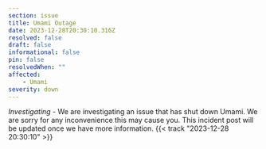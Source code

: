 ```yaml
---
section: issue
title: Umami Outage
date: 2023-12-28T20:30:10.316Z
resolved: false
draft: false
informational: false
pin: false
resolvedWhen: ""
affected:
    - Umami
severity: down
---
```

*Investigating* - We are investigating an issue that has shut down Umami. We are sorry for any inconvenience this may cause you. This incident post will be updated once we have more information. {{< track "2023-12-28 20:30:10" >}}